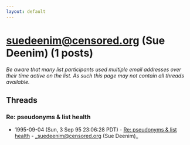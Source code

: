 ```yaml
---
layout: default
---
```


# suedeenim@censored.org (Sue Deenim) (1 posts)

_Be aware that many list participants used multiple email addresses over their time active on the list. As such this page may not contain all threads available._

## Threads

### Re: pseudonyms & list health
+ 1995-09-04 (Sun, 3 Sep 95 23:06:28 PDT) - [Re: pseudonyms & list health](/archive/1995/09/022d86f19f45ffb39f7a9817355f877bf459cf95d4b76e0c0f1ae2bd06aef456) - _suedeenim@censored.org (Sue Deenim)_

